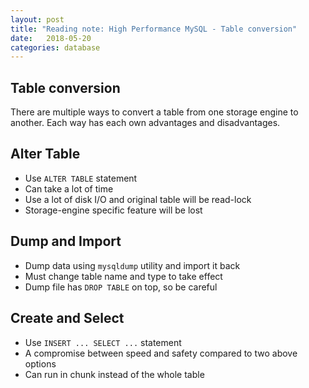 ```yaml
---
layout: post
title: "Reading note: High Performance MySQL - Table conversion"
date:   2018-05-20
categories: database
---
```


## Table conversion

There are multiple ways to convert a table from one storage engine to another.
Each way has each own advantages and disadvantages.

## Alter Table

- Use `ALTER TABLE` statement
- Can take a lot of time
- Use a lot of disk I/O and original table will be read-lock
- Storage-engine specific feature will be lost

## Dump and Import

- Dump data using `mysqldump` utility and import it back
- Must change table name and type to take effect
- Dump file has `DROP TABLE` on top, so be careful

## Create and Select

- Use `INSERT ... SELECT ...` statement
- A compromise between speed and safety compared to two above options
- Can run in chunk instead of the whole table
